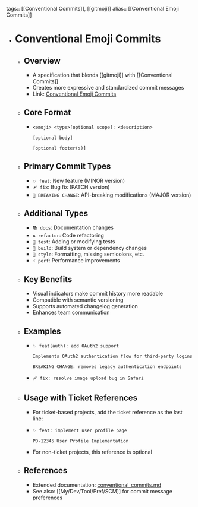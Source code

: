 tags:: [[Conventional Commits]], [[gitmoji]]
alias:: [[Conventional Emoji Commits]]

- # Conventional Emoji Commits
	- ## Overview
		- A specification that blends [[gitmoji]] with [[Conventional Commits]]
		- Creates more expressive and standardized commit messages
		- Link: [Conventional Emoji Commits](https://conventional-emoji-commits.site/quick-summary/summary)
	- ## Core Format
		- ```
		  <emoji> <type>[optional scope]: <description>

		  [optional body]

		  [optional footer(s)]
		  ```
	- ## Primary Commit Types
		- `✨ feat`: New feature (MINOR version)
		- `🩹 fix`: Bug fix (PATCH version)
		- `🚨 BREAKING CHANGE`: API-breaking modifications (MAJOR version)
	- ## Additional Types
		- `📚 docs`: Documentation changes
		- `♻️ refactor`: Code refactoring
		- `🧪 test`: Adding or modifying tests
		- `🔧 build`: Build system or dependency changes
		- `🎨 style`: Formatting, missing semicolons, etc.
		- `⚡️ perf`: Performance improvements
	- ## Key Benefits
		- Visual indicators make commit history more readable
		- Compatible with semantic versioning
		- Supports automated changelog generation
		- Enhances team communication
	- ## Examples
		- ```
		  ✨ feat(auth): add OAuth2 support

		  Implements OAuth2 authentication flow for third-party logins

		  BREAKING CHANGE: removes legacy authentication endpoints
		  ```
		- ```
		  🩹 fix: resolve image upload bug in Safari
		  ```
	- ## Usage with Ticket References
		- For ticket-based projects, add the ticket reference as the last line:
		- ```
		  ✨ feat: implement user profile page

		  PD-12345 User Profile Implementation
		  ```
		- For non-ticket projects, this reference is optional
	- ## References
		- Extended documentation: [conventional_commits.md](https://github.com/codekiln/alits/blob/feature/story-1.1-foundation-core-package-setup/docs/dev/scm/conventional_commits.md)
		- See also: [[My/Dev/Tool/Pref/SCM]] for commit message preferences